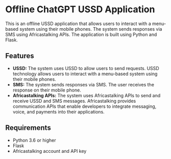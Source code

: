 # Offline ChatGPT USSD Application

This is an offline USSD application that allows users to interact with a menu-based system using their mobile phones. The system sends responses via SMS using Africastalking APIs. The application is built using Python and Flask.

## Features

* <b>USSD:</b> The system uses USSD to allow users to send requests. USSD technology allows users to interact with a menu-based system using their mobile phones.
* <b>SMS:</b> The system sends responses via SMS. The user receives the response on their mobile phone.
* <b>Africastalking APIs:</b> The system uses Africastalking APIs to send and receive USSD and SMS messages. Africastalking provides communication APIs that enable developers to integrate messaging, voice, and payments into their applications.

## Requirements

* Python 3.6 or higher
* Flask
* Africastalking account and API key
